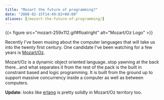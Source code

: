 ```yaml
---
title: "Mozart the future of programming?"
date: "2008-02-15T14:49:02+00:00"
aliases: [/mozart-the-future-of-programming/]
---
```


{{< figure src="mozart-259x112.gif#floatright" alt="Mozart/Oz Logo" >}}

Recently I've been musing about the computer languages that will take us into the twenty first century. One candidate I've been watching for a few years is [Mozart/Oz](http://mozart.github.io/).

Mozart/Oz is a dynamic object oriented language..stop yawning at the back there...and what separates it from the rest of the pack is the built in constraint based and logic programming. It is built from the ground up to support massive concurrency inside a computer as well as between computers.

**Update**: looks like [erlang](http://www.erlang.org/) is pretty solidly in Mozart/Oz territory too.
